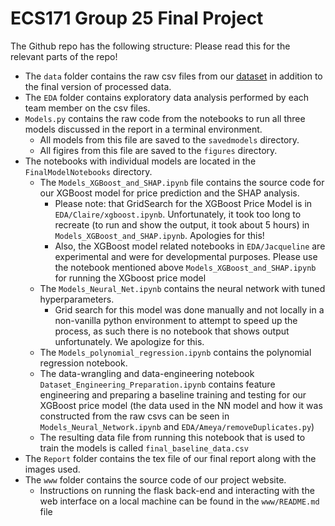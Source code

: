 # ECS171 Group 25 Final Project

The Github repo has the following structure:
Please read this for the relevant parts of the repo!

- The `data` folder contains the raw csv files from our
  [dataset](https://www.kaggle.com/datasets/nicholasjhana/energy-consumption-generation-prices-and-weather) in addition to the final version of processed data.
- The `EDA` folder contains exploratory data analysis performed by each team member
  on the csv files.
- `Models.py` contains the raw code from the notebooks to run all three models discussed in the report in a terminal environment.
  - All models from this file are saved to the `savedmodels` directory.
  - All figires from this file are saved to the `figures` directory.
- The notebooks with individual models are located in the `FinalModelNotebooks` directory.
  - The `Models_XGBoost_and_SHAP.ipynb` file contains the source code for our XGBoost model for price prediction and the SHAP analysis.
    - Please note: that GridSearch for the XGBoost Price Model is in `EDA/Claire/xgboost.ipynb`.  Unfortunately, it took too long to recreate (to run and show the output, it took about 5 hours) in `Models_XGBoost_and_SHAP.ipynb`.  Apologies for this!
    - Also, the XGBoost model related notebooks in `EDA/Jacqueline` are experimental and were for developmental purposes.  Please use the notebook mentioned above `Models_XGBoost_and_SHAP.ipynb` for running the XGboost price model
  - The `Models_Neural_Net.ipynb` contains the neural network with tuned hyperparameters.
    - Grid search for this model was done manually and not locally in a non-vanilla python environment to attempt to speed up the process, as such there is no notebook that shows output unfortunately. We apologize for this.
  - The `Models_polynomial_regression.ipynb` contains the polynomial regression notebook.
  - The data-wrangling and data-engineering notebook `Dataset_Engineering_Preparation.ipynb` contains feature engineering and preparing a baseline training and testing for our XGBoost price model (the data used in the NN model and how it was constructed from the raw csvs can be seen in `Models_Neural_Network.ipynb` and `EDA/Ameya/removeDuplicates.py`)
  - The resulting data file from running this notebook that is used to train the models is called `final_baseline_data.csv`
- The `Report` folder contains the tex file of our final report along with the
  images used.
- The `www` folder contains the source code of
  our project website.
  - Instructions on running the flask back-end and interacting with the web
    interface on a local machine can be found in the `www/README.md` file
